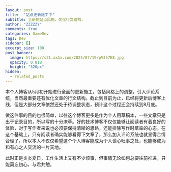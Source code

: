 ```yaml
---
layout: post
title:  "站点更新施工中"
subtitle: 全新的站点风格，优化行文结构.
author: "ZZZZZY"
comments: true
categories: GameDev
tags: Dev
sidebar: []
excerpt_size: 100
post_banner:
  image: https://s21.ax1x.com/2025/07/19/pV357E8.jpg
  opacity: 0.818
  height: "320px"
hidden:
  - related_posts
---
```

本个人博客从5月初开始进行全面的更新施工，包括风格上的调整，引入评论系统，当然最重要还有优化文章的行文结构。截止到目前为止，已经将更新后博客上线，但是大部分文章依然还处于待调整状态，预计这个过程还会持续到8月底。<!--more-->

做这件事的目的也很简单，以往这个博客更多是作为个人用草稿本，一些文章只是出于记录目的，所以写的十分潦草。好的技术博客不仅仅能够让阅读者有着良好的体验，对于写作者来说也必须要保持清晰的思路，还能排除写作时草率的心态。在这个基础上，只有阅读者确实能够看得下文章了，那么加入评论系统也就显得合情合理了。所以本人不仅仅希望这个个人博客能成为个人谈心吐事之处，也能够成为和有心之人交流的一片天地。

此时正是炎炎夏日，工作生活上又有不少烦事，但事情无论如何总要往前推进，只能莫忘初心，与君共勉。